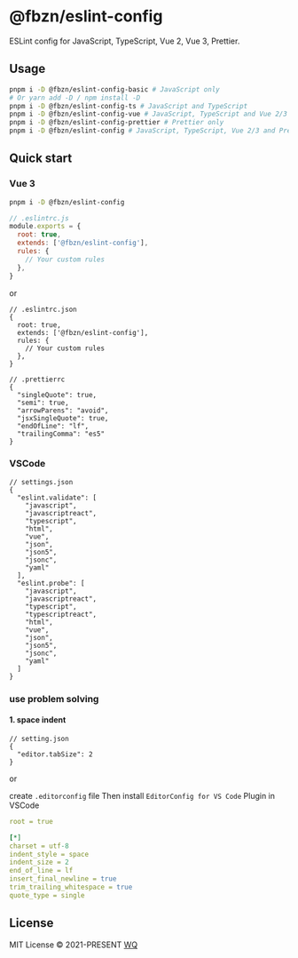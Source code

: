 # @fbzn/eslint-config

ESLint config for JavaScript, TypeScript, Vue 2, Vue 3, Prettier.

## Usage

```bash
pnpm i -D @fbzn/eslint-config-basic # JavaScript only
# Or yarn add -D / npm install -D
pnpm i -D @fbzn/eslint-config-ts # JavaScript and TypeScript
pnpm i -D @fbzn/eslint-config-vue # JavaScript, TypeScript and Vue 2/3 (Auto detect)
pnpm i -D @fbzn/eslint-config-prettier # Prettier only
pnpm i -D @fbzn/eslint-config # JavaScript, TypeScript, Vue 2/3 and Prettier
```

## Quick start

### Vue 3

```bash
pnpm i -D @fbzn/eslint-config
```

```javascript
// .eslintrc.js
module.exports = {
  root: true,
  extends: ['@fbzn/eslint-config'],
  rules: {
    // Your custom rules
  },
}
```

or

```jsonc
// .eslintrc.json
{
  root: true,
  extends: ['@fbzn/eslint-config'],
  rules: {
    // Your custom rules
  },
}
```

```jsonc
// .prettierrc
{
  "singleQuote": true,
  "semi": true,
  "arrowParens": "avoid",
  "jsxSingleQuote": true,
  "endOfLine": "lf",
  "trailingComma": "es5"
}
```

### VSCode

```jsonc
// settings.json
{
  "eslint.validate": [
    "javascript",
    "javascriptreact",
    "typescript", 
    "html",
    "vue",
    "json",
    "json5",
    "jsonc",
    "yaml"
  ],
  "eslint.probe": [
    "javascript",
    "javascriptreact",
    "typescript",
    "typescriptreact",
    "html",
    "vue",
    "json",
    "json5",
    "jsonc",
    "yaml"
  ]
}
```

### use problem solving

#### 1. space indent

```jsonc
// setting.json
{
  "editor.tabSize": 2
}
```

or

create `.editorconfig` file
Then install `EditorConfig for VS Code` Plugin in VSCode

```yaml
root = true

[*]
charset = utf-8
indent_style = space
indent_size = 2
end_of_line = lf
insert_final_newline = true
trim_trailing_whitespace = true
quote_type = single
```

## License

MIT License © 2021-PRESENT [WQ](https://github.com/WangQing99)
